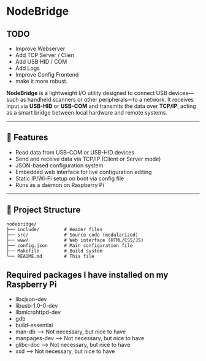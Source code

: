 # NodeBridge

## TODO
- Improve Webserver
- Add TCP Server / Clien
- Add USB HID / COM
- Add Logs
- Improve Config Frontend
- make it more robust.

**NodeBridge** is a lightweight I/O utility designed to connect USB devices—such as handheld scanners or other peripherals—to a network.
It receives input via **USB-HID** or **USB-COM** and transmits the data over **TCP/IP**, acting as a smart bridge between local hardware and remote systems.

---

## 🔧 Features
- Read data from USB-COM or USB-HID devices
- Send and receive data via TCP/IP (Client or Server mode)
- JSON-based configuration system
- Embedded web interface for live configuration editing
- Static IP/Wi-Fi setup on boot via config file
- Runs as a daemon on Raspberry Pi

---

## 📁 Project Structure
```
nodebridge/
├── include/         # Header files
├── src/             # Source code (modularized)
├── www/             # Web interface (HTML/CSS/JS)
├── config.json      # Main configuration file
├── Makefile         # Build system
└── README.md        # This file
```

## Required packages I have installed on my Raspberry Pi
- libcjson-dev 
- libusb-1.0-0-dev 
- libmicrohttpd-dev
- gdb
- build-essential
- man-db --> Not necessary, but nice to have
- manpages-dev --> Not necessary, but nice to have
- glibc-doc --> Not necessary, but nice to have
- xxd --> Not necessary, but nice to have
